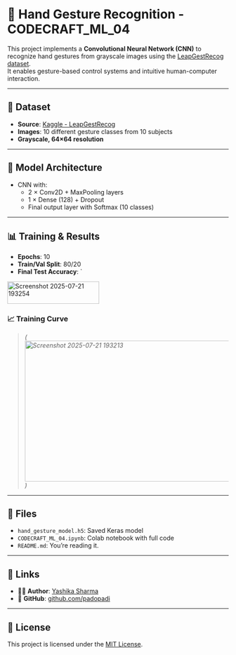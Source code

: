 # 🤖 Hand Gesture Recognition - CODECRAFT_ML_04

This project implements a **Convolutional Neural Network (CNN)** to recognize hand gestures from grayscale images using the [LeapGestRecog dataset](https://www.kaggle.com/datasets/gti-upm/leapgestrecog).  
It enables gesture-based control systems and intuitive human-computer interaction.

---

## 📁 Dataset

- **Source**: [Kaggle - LeapGestRecog](https://www.kaggle.com/datasets/gti-upm/leapgestrecog)
- **Images**: 10 different gesture classes from 10 subjects
- **Grayscale, 64×64 resolution**

---

## 🧠 Model Architecture

- CNN with:
  - 2 × Conv2D + MaxPooling layers
  - 1 × Dense (128) + Dropout
  - Final output layer with Softmax (10 classes)

---

## 📊 Training & Results

- **Epochs**: 10  
- **Train/Val Split**: 80/20  
- **Final Test Accuracy**: `

<img width="209" height="51" alt="Screenshot 2025-07-21 193254" src="https://github.com/user-attachments/assets/e30c742f-6199-4cec-b65c-130a75d582f0" />


### 📈 Training Curve

> *(<img width="959" height="321" alt="Screenshot 2025-07-21 193213" src="https://github.com/user-attachments/assets/1973ce3f-e5ba-45fb-94b5-9192452b19ba" />
)*

---

## 💾 Files

- `hand_gesture_model.h5`: Saved Keras model  
- `CODECRAFT_ML_04.ipynb`: Colab notebook with full code  
- `README.md`: You’re reading it.

---

## 🔗 Links

- 👨‍💻 **Author**: [Yashika Sharma](https://www.linkedin.com/in/krishnachopra)  
- 🐙 **GitHub**: [github.com/padopadi](https://github.com/padopadi)

---

## 📄 License

This project is licensed under the [MIT License](LICENSE).
